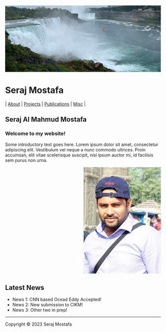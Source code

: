 ![Wallpaper](./images/wall.jpg)

# Seraj Mostafa

| [About](about.md) | [Projects](projects.md) | [Publications](publications.md) | [Misc](misc.md) |

## Seraj Al Mahmud Mostafa

### Welcome to my website!

Some introductory text goes here. Lorem ipsum dolor sit amet, consectetur adipiscing elit. Vestibulum vel neque a nunc commodo ultrices. Proin accumsan, elit vitae scelerisque suscipit, nisi ipsum auctor mi, id facilisis sem purus non urna.

<div style="text-align: right;">
  <img src="./images/S.jpg" alt="Image" width="250px">
</div>
<!-- ![Image](./images/S.jpg) -->

## Latest News

- News 1: CNN based Ocead Eddy Accepted!
- News 2: New submission to CIKM!
- News 3: Other two in prep!

---

Copyright © 2023 Seraj Mostafa
